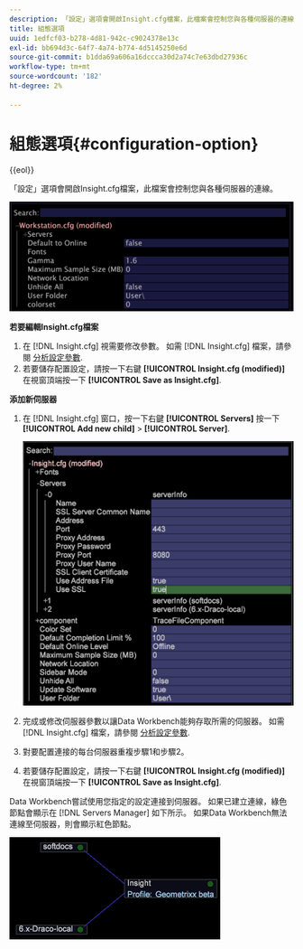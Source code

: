 ```yaml
---
description: 「設定」選項會開啟Insight.cfg檔案，此檔案會控制您與各種伺服器的連線。
title: 組態選項
uuid: 1edfcf03-b278-4d81-942c-c9024378e13c
exl-id: bb694d3c-64f7-4a74-b774-4d5145250e6d
source-git-commit: b1dda69a606a16dccca30d2a74c7e63dbd27936c
workflow-type: tm+mt
source-wordcount: '182'
ht-degree: 2%

---
```


# 組態選項{#configuration-option}

{{eol}}

「設定」選項會開啟Insight.cfg檔案，此檔案會控制您與各種伺服器的連線。

![](assets/cfg_Workstation.png)

**若要編輯Insight.cfg檔案**

1. 在 [!DNL Insight.cfg] 視需要修改參數。 如需 [!DNL Insight.cfg] 檔案，請參閱 [分析設定參數](../../../home/c-get-started/c-insght-config-param.md#concept-14da97d0756348e885c08ca9e866074b).
1. 若要儲存配置設定，請按一下右鍵 **[!UICONTROL Insight.cfg (modified)]** 在視窗頂端按一下 **[!UICONTROL Save as Insight.cfg]**.

**添加新伺服器**

1. 在 [!DNL Insight.cfg] 窗口，按一下右鍵 **[!UICONTROL Servers]** 按一下 **[!UICONTROL Add new child]** > **[!UICONTROL Server]**.

   ![](assets/cfg_Workstation_AddServer.png)

1. 完成或修改伺服器參數以讓Data Workbench能夠存取所需的伺服器。 如需 [!DNL Insight.cfg] 檔案，請參閱 [分析設定參數](../../../home/c-get-started/c-insght-config-param.md#concept-14da97d0756348e885c08ca9e866074b).
1. 對要配置連接的每台伺服器重複步驟1和步驟2。
1. 若要儲存配置設定，請按一下右鍵 **[!UICONTROL Insight.cfg (modified)]** 在視窗頂端按一下 **[!UICONTROL Save as Insight.cfg]**.

Data Workbench嘗試使用您指定的設定連接到伺服器。 如果已建立連線，綠色節點會顯示在 [!DNL Servers Manager] 如下所示。 如果Data Workbench無法連線至伺服器，則會顯示紅色節點。

![](assets/vis_SysStat_RedGreenDots.png)
